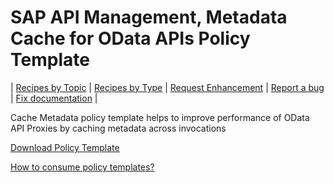 # SAP API Management, Metadata Cache for OData APIs Policy Template

\| [Recipes by Topic](../../../api-recipes-by-usecase.md) \| [Recipes by Type](../../../api-recipes-by-type.md) \| [Request Enhancement](https://github.com/SAP-samples/apibusinesshub-api-recipes/issues/new?assignees=&labels=Recipe%20Fix,enhancement&template=recipe-request.md&title=Improve%20odata-metadata-cache-policy-template ) \| [Report a bug](https://github.com/SAP-samples/apibusinesshub-api-recipes/issues/new?assignees=&labels=Recipe%20Fix,bug&template=bug_report.md&title=Issue%20with%20odata-metadata-cache-policy-template ) \| [Fix documentation](https://github.com/SAP-samples/apibusinesshub-api-recipes/issues/new?assignees=&labels=Recipe%20Fix,documentation&template=bug_report.md&title=Docu%20fix%20odata-metadata-cache-policy-template ) \|

Cache Metadata policy template helps to improve performance of OData API Proxies by caching metadata across invocations

[Download Policy Template](cacheMetadata.zip)

[How to consume policy templates?](../../readme.md)
